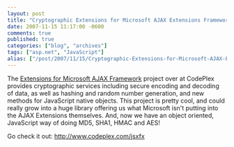 ```yaml
---
layout: post
title: "Cryptographic Extensions for Microsoft AJAX Extensions Framework"
date: 2007-11-15 11:17:00 -0600
comments: true
published: true
categories: ["blog", "archives"]
tags: ["asp.net", "JavaScript"]
alias: ["/post/2007/11/15/Cryptographic-Extensions-for-Microsoft-AJAX-Extensions-Framework", "/post/2007/11/15/cryptographic-extensions-for-microsoft-ajax-extensions-framework"]
---
```

<!-- more -->
<p>The <a href="http://www.codeplex.com/jsxfx">Extensions for Microsoft AJAX Framework</a> project over at CodePlex provides cryptographic services including secure encoding and decoding of data, as well as hashing and random number generation, and new methods for JavaScript native objects. This project is pretty cool, and could really grow into a huge library offering us what Microsoft isn't putting into the AJAX Extensions themselves. And, now we have an object oriented, JavaScript way of doing MD5, SHA1, HMAC and AES!</p>
<p>Go check it out: <a href="http://www.codeplex.com/jsxfx">http://www.codeplex.com/jsxfx</a></p>
